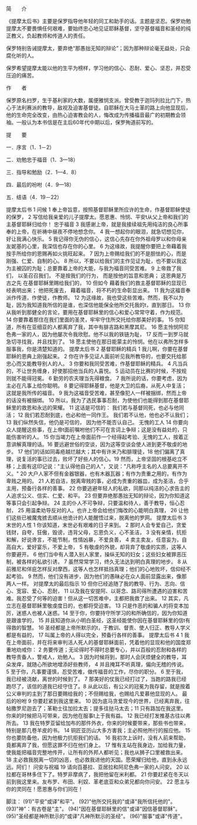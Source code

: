 简　　介

《提摩太后书》主要是保罗指导他年轻的同工和助手的话。主题是坚忍。保罗劝勉提摩太不要畏惧任何艰难，要始终忠心地见证耶稣基督，坚守基督福音和圣经的纯正教义，负起教师和传道人的责任。

保罗特别告诫提摩太，要弃绝“那愚拙无知的辩论”；因为那种辩论毫无益处，只会腐化听的人。

保罗希望提摩太能以他的生平为榜样，学习他的信心、忍耐、爱心、坚忍，并忍受压迫的痛苦。

作　　者

保罗原名扫罗，生于基利家的大数，属便雅悯支派。曾受教于迦玛列拉比门下，热心于法利赛派的教导，敌视及迫害基督徒。自耶稣在大马士革的路上向他显现后，他的生命完全改变，由热心迫害教会的人，悔改成为传播福音最广的初期教会领袖。一般认为本书信是在主后60年代中期以后，保罗殉道前写的。

提　　要

一．序言（1．1－2）

二．劝勉忠于福音（1．3—18）

三．指导和勉励（2．1—4．8）

四．最后的吩咐（4．9—18）

五．结语（4．19－22）

提摩太后书 1
问候
1 奉上帝旨意，按照基督耶稣里所应许的生命，作基督耶稣使徒的保罗， 2 写信给我亲爱的儿子提摩太。愿恩惠、怜悯、平安t从父上帝和我们的主基督耶稣归给你！
忠于福音
3 我感谢上帝，就是我接续祖先用纯洁的良心所事奉的上帝，在祈祷中昼夜不停地想念你。 4 我一想起你的眼泪，就急切想见你，好让我满心快乐。 5 我记得你无伪的信心，这信心先存在你外祖母罗以和你母亲友妮基的心里，我深信也存在你的心里。 6 为这缘故，我提醒你要把上帝藉着我按手所给你的恩赐再如火挑旺起来。 7 因为上帝赐给我们的不是胆怯的心，而是刚强、仁爱、自制的心。
8 所以，不要以给我们的主作见证为耻，也不要以我这为主被囚的为耻；总要靠着上帝的大能，与我为福音同受苦难。
9 上帝救了我们， 以圣召召我们， 不是按我们的行为， 而是按他的旨意和恩典； 这恩典是万古之先 在基督耶稣里赐给我们的，
10 但如今 藉着我们的救主基督耶稣的显现已经表明出来； 他把死废去， 藉着福音，将不朽的生命彰显出来。
11 我为这福音奉派作传道，作使徒，作教师。 12 为这缘故，我也受这些苦难。然而，我不以为耻，因为我知道我所信的是谁，也深信他能保全他所交托我的t，直到那日。 13 你从我听到那健全的言论，要用在基督耶稣里的信心和爱心常常守着，作为规范。 14 你要靠着那住在我们里面的圣灵，牢牢守住所交托给你那美好的事。
15 你知道，所有在亚细亚的人都离弃了我，其中有腓吉路和黑摩其尼。 16 愿主怜悯阿尼色弗一家的人，因为他屡次令我欣慰。他不以我的铁链为耻， 17 反而一到罗马就急切寻找我，并且找到了。 18 愿主使他在那日能蒙主的怜悯。他在以弗所怎样多服事我，你是清楚知道的。
提摩太后书 2
基督耶稣的精兵
1 我儿啊，你要在基督耶稣的恩典上刚强起来。 2 你在许多见证人面前听见我所教导的，也要交托给那忠心而又能教导别人的人。 3 你要和我同受苦难，作基督耶稣的精兵。 4 凡当兵的，不让世务缠身，好使那招他当兵的人喜悦。 5 运动员在比赛的时候，不按规则就不能得冠冕。 6 勤劳的农夫理当先得粮食。 7 我所说的话，你要考虑，因为主必在凡事上给你聪明。
8 要记得耶稣基督，他是大卫的后裔，从死人中复活；这就是我所传的福音。 9 我为这福音受苦难，甚至像犯人一样被捆绑，然而上帝的话没有被捆绑。 10 所以，我为了选民事事忍耐，为使他们也能得到那在基督耶稣里的救恩和永远的荣耀。 11 这话是可信的： 我们若与基督同死，也必与他同活；
12 我们若忍耐到底，也必和他一同作王。 我们若不认他，他也必不认我们；
13 我们纵然失信，他仍是可信的， 因为他不能否认自己。
无愧的工人
14 你要向众人提醒这些事，在上帝t面前嘱咐他们不可在言词上争辩；这是没有益处的，只能伤害听的人。 15 你当竭力在上帝面前作一个经得起考验、无愧的工人，按着正意讲解真理的话。16 要远避世俗的空谈，因为这等空谈会使人进到更不敬虔的地步。 17 他们的话如同毒疮越烂越大；其中有许米乃和腓理徒，18 他们偏离了真理，说复活的事已过去，败坏了好些人的信心。19 然而，上帝坚固的根基屹立不移；上面有这印记说："主认得他自己的人"，又说："凡称呼主名的人总要离开不义。"
20 大户人家不但有金器银器，也有木器瓦器；有作为贵重之用的，有作为卑贱之用的。 21 人若自洁，脱离卑贱的事，必成为贵重的器皿，成为圣洁，合乎主用，预备行各样的善事。 22 你要逃避年轻人的私欲，同那以纯洁的心求告主的人追求公义、信实、仁爱、和平。 23 但要弃绝那愚拙无知的辩论，因为你知道这等事只会引起争辩。 24 主的仆人不可争辩，只要温和待人，善于教导，恒心忍耐， 25 用温柔劝导反对的人。也许上帝会给他们悔改的心能明白真理， 26 让他们这些已被魔鬼掳去顺从他诡计的人能醒悟过来，脱离他的罗网。
提摩太后书 3
末世的人性
1 你该知道，末世必有艰难的日子来到。 2 那时人会专爱自己，贪爱钱财，自夸，狂傲，毁谤，违背父母，忘恩负义，心不圣洁， 3 没有亲情，抗拒和解，好说谗言，不能节制，性情凶暴，不爱良善， 4 卖主卖友，任意妄为，自高自大，爱好宴乐，不爱上帝， 5 有敬虔的外貌，却背弃了敬虔的实质，这等人你要避开。 6 他们当中有人潜入别人家里，操纵无知的妇女；这些妇女被罪恶压制，被各样的私欲引诱， 7 虽然常常学习，终久无法达到明白真理的地步。 8 从前雅尼和佯庇怎样反对摩西，这等人也怎样抵挡真理；他们的心地败坏，信仰经不起考验。 9 然而，他们没有进步，因为他们的愚昧必在众人面前显露出来，像那两人一样。
对提摩太的最后指示
10 但你已经追随了我的教导、行为、志向、信心、宽容、爱心、忍耐， 11 以及我在安提阿、以哥念、路司得所遭遇的迫害和苦难。我忍受了何等的迫害！但从这一切苦难中，主都把我救了出来。 12 其实，凡立志在基督耶稣里敬虔度日的，也都将受迫害。 13 只是作恶的和骗人的将变本加厉，迷惑人也被人迷惑。14 至于你，你要持守所学习的和所确信的，因为你知道是跟谁学的， 15 并且知道你从小明白圣经，这圣经能使你因在基督耶稣里的信t有得救的智慧。 16 圣经都是上帝所默示的t，于教训、督责、使人归正、教导人学义都是有益的， 17 叫属上帝的人得以完全，预备行各样的善事。
提摩太后书 4
1 我在上帝面前，并在将来审判活人死人的基督耶稣面前，凭着他的显现和他的国度郑重地劝戒你： 2 务要传道；无论得时不得时总要专心，并以百般的忍耐和各样的教导责备人，警戒人，劝勉人。 3 因为时候将到，那时人会厌烦健全的教导，耳朵发痒，就随心所欲地增添好些教师， 4 并且掩耳不听真理，偏向无稽的传说。 5 至于你，凡事要谨慎，忍受苦难，做传福音的工作，尽你的职分。
6 至于我，我已经被浇献，离世的时候到了。 7 那美好的仗我已经打过了，当跑的路我已经跑尽了，该信的道我已经守住了。8 从此以后，有公义的冠冕为我存留，就是按着公义审判的主到了那日要赐给我的；不但赐给我，也赐给凡爱慕他显现的人。
最后的吩咐
9 你要赶紧到我这里来。 10 因为底马贪爱现今的世界，已经离弃我，往帖撒罗尼迦去了；革勒士往加拉太去；提多往挞马太去；11 只有路加在我这里。你来的时候把马可带来，因为他在服事t上于我有益。 12 我已经打发推基古往以弗所去。 13 我在特罗亚留给加布的那件外衣，你来的时候要带来，那些书也带来，特别是那几卷羊皮的书。 14 铜匠亚历山大多方害我；主必照他所行的报应他。 15 你也要防备他，因为他极力抗拒我们的话。
16 我初次上诉时，没有人前来帮助，竟都离弃了我，但愿这罪不归在他们身上。 17 惟有主站在我身边，加给我力量，使我能把福音完整地传开，让所有的外邦人都听见；我也从狮子口里被救出来。 18 主必救我脱离一切的凶恶，也必救我进他的天国。愿荣耀归给他，直到永永远远。阿们！
问安与祝福
19 请向百基拉、亚居拉和阿尼色弗一家的人问安。 20 以拉都在哥林多住下了。特罗非摩病了，我把他留在米利都。 21 你要赶紧在冬天以前到我这里来。友布罗、布田、利奴、革老底亚和众弟兄都向你问安。
22 愿主与你的灵同在！愿恩惠与你们同在！

脚注：
(91)"平安"或译"和平"。
(92)"他所交托我的"或译"我所信托他的"。
(93)"神"：有古卷是"主"。
(94)"因在基督耶稣里的信"或译"因信基督耶稣"。
(95)"圣经都是神所默示的"或译"凡神所默示的圣经"。
(96)"服事"或译"传道"。

